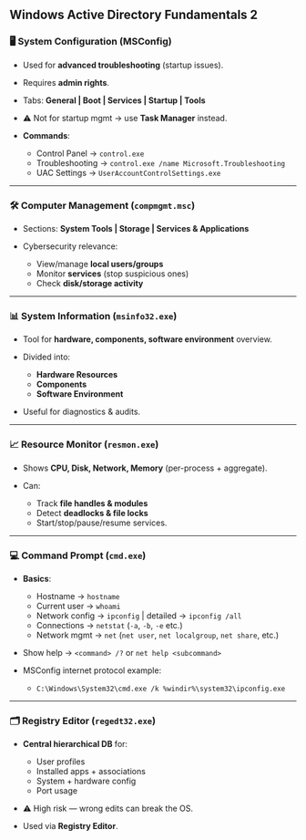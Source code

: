 ## Windows Active Directory Fundamentals 2 

### 🖥️ System Configuration (MSConfig)

* Used for **advanced troubleshooting** (startup issues).
* Requires **admin rights**.
* Tabs: **General | Boot | Services | Startup | Tools**
* ⚠️ Not for startup mgmt → use **Task Manager** instead.
* **Commands**:

  * Control Panel → `control.exe`
  * Troubleshooting → `control.exe /name Microsoft.Troubleshooting`
  * UAC Settings → `UserAccountControlSettings.exe`

---

### 🛠️ Computer Management (`compmgmt.msc`)

* Sections: **System Tools | Storage | Services & Applications**
* Cybersecurity relevance:

  * View/manage **local users/groups**
  * Monitor **services** (stop suspicious ones)
  * Check **disk/storage activity**

---

### 📊 System Information (`msinfo32.exe`)

* Tool for **hardware, components, software environment** overview.
* Divided into:

  * **Hardware Resources**
  * **Components**
  * **Software Environment**
* Useful for diagnostics & audits.

---

### 📈 Resource Monitor (`resmon.exe`)

* Shows **CPU, Disk, Network, Memory** (per-process + aggregate).
* Can:

  * Track **file handles & modules**
  * Detect **deadlocks & file locks**
  * Start/stop/pause/resume services.

---

### 💻 Command Prompt (`cmd.exe`)

* **Basics**:

  * Hostname → `hostname`
  * Current user → `whoami`
  * Network config → `ipconfig` | detailed → `ipconfig /all`
  * Connections → `netstat` (`-a`, `-b`, `-e` etc.)
  * Network mgmt → `net` (`net user`, `net localgroup`, `net share`, etc.)
* Show help → `<command> /?` or `net help <subcommand>`
* MSConfig internet protocol example:

  * `C:\Windows\System32\cmd.exe /k %windir%\system32\ipconfig.exe`

---

### 🗂️ Registry Editor (`regedt32.exe`)

* **Central hierarchical DB** for:

  * User profiles
  * Installed apps + associations
  * System + hardware config
  * Port usage
* ⚠️ High risk — wrong edits can break the OS.
* Used via **Registry Editor**.
